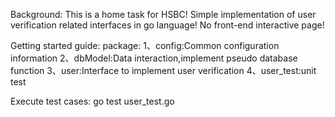 Background:
This is a home task for HSBC!
Simple implementation of user verification related interfaces in go language!
No front-end interactive page!

Getting started guide:
package:
1、config:Common configuration information
2、dbModel:Data interaction,implement pseudo database function
3、user:Interface to implement user verification
4、user_test:unit test 

Execute test cases:
go test user_test.go
